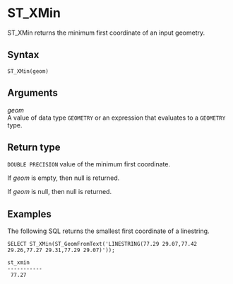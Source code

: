 # ST\_XMin<a name="ST_XMin-function"></a>

ST\_XMin returns the minimum first coordinate of an input geometry\. 

## Syntax<a name="ST_XMin-function-syntax"></a>

```
ST_XMin(geom)
```

## Arguments<a name="ST_XMin-function-arguments"></a>

 *geom*   
A value of data type `GEOMETRY` or an expression that evaluates to a `GEOMETRY` type\. 

## Return type<a name="ST_XMin-function-return"></a>

`DOUBLE PRECISION` value of the minimum first coordinate\. 

If *geom* is empty, then null is returned\. 

If *geom* is null, then null is returned\. 

## Examples<a name="ST_XMin-function-examples"></a>

The following SQL returns the smallest first coordinate of a linestring\. 

```
SELECT ST_XMin(ST_GeomFromText('LINESTRING(77.29 29.07,77.42 29.26,77.27 29.31,77.29 29.07)'));
```

```
st_xmin
-----------
 77.27
```